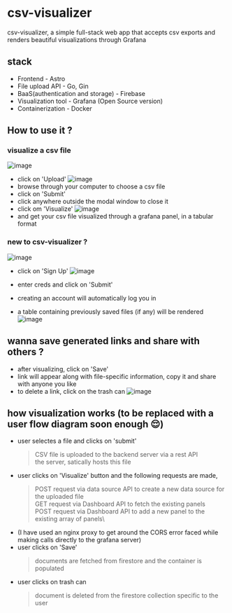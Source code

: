 # csv-visualizer
csv-visualizer, a simple full-stack web app that accepts csv exports and renders beautiful visualizations through Grafana

## stack
- Frontend - Astro 
- File upload API - Go, Gin
- BaaS(authentication and storage) - Firebase
- Visualization tool - Grafana (Open Source version)
- Containerization - Docker

## How to use it ?

### visualize a csv file
![image](https://user-images.githubusercontent.com/83641627/229304559-c613d4c9-f3ba-417d-9482-c67d9894ead3.png)

- click on 'Upload'
![image](https://user-images.githubusercontent.com/83641627/229304690-80f7d3ec-5baa-4ca3-a833-811e0be9db69.png)
- browse through your computer to choose a csv file
- click on 'Submit'
- click anywhere outside the modal window to close it
- click om 'Visualize'
![image](https://user-images.githubusercontent.com/83641627/229304744-2dd5f610-f8bb-494d-b9f9-8dabda5bf290.png)
- and get your csv file visualized through a grafana panel, in a tabular format

### new to csv-visualizer ?
![image](https://user-images.githubusercontent.com/83641627/229306423-b5e41858-09d6-41df-9aa3-b090d004e07b.png)

- click on 'Sign Up'
![image](https://user-images.githubusercontent.com/83641627/229306437-64e615ae-e402-4b6d-98b2-6eacc86e1c03.png)

- enter creds and click on 'Submit'
- creating an account will automatically log you in
- a table containing previously saved files (if any) will be rendered 
![image](https://user-images.githubusercontent.com/83641627/229306565-af99ebb5-b3bc-4a6c-932d-ff931863790a.png)


## wanna save generated links and share with others ?
- after visualizing, click on 'Save'
- link will appear along with file-specific information, copy it and share with anyone you like
- to delete a link, click on the trash can 
![image](https://user-images.githubusercontent.com/83641627/229306634-41ab4716-278a-4fb5-b017-55228c5b0645.png)

## how visualization works (to be replaced with a user flow diagram soon enough 😌)
- user selectes a file and clicks on 'submit' 
  > CSV file is uploaded to the backend server via a rest API\
  > the server, satically hosts this file
- user clicks on 'Visualize' button and the following requests are made, 
  > POST request via data source API to create a new data source for the uploaded file\
  > GET request via Dashboard API to fetch the existing panels\
  > POST request via Dashboard API to add a new panel to the existing array of panels\
- (I have used an nginx proxy to get around the CORS error faced while making calls directly to the grafana server)
- user clicks on 'Save' 
  > documents are fetched from firestore and the container is populated
- user clicks on trash can
  > document is deleted from the firestore collection specific to the user
